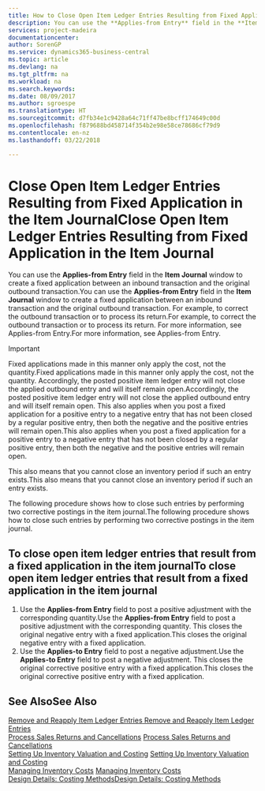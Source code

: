 ```yaml
---
title: How to Close Open Item Ledger Entries Resulting from Fixed Application in the Item Journal | Microsoft Docs
description: You can use the **Applies-from Entry** field in the **Item Journal** window to create a fixed application between an inbound transaction and the original outbound transaction. For example, to correct the outbound transaction or to process its return.
services: project-madeira
documentationcenter: 
author: SorenGP
ms.service: dynamics365-business-central
ms.topic: article
ms.devlang: na
ms.tgt_pltfrm: na
ms.workload: na
ms.search.keywords: 
ms.date: 08/09/2017
ms.author: sgroespe
ms.translationtype: HT
ms.sourcegitcommit: d7fb34e1c9428a64c71ff47be8bcff174649c00d
ms.openlocfilehash: f879688bd458714f354b2e98e58ce78686cf79d9
ms.contentlocale: en-nz
ms.lasthandoff: 03/22/2018

---
```

# <a name="close-open-item-ledger-entries-resulting-from-fixed-application-in-the-item-journal"></a><span data-ttu-id="728ca-104">Close Open Item Ledger Entries Resulting from Fixed Application in the Item Journal</span><span class="sxs-lookup"><span data-stu-id="728ca-104">Close Open Item Ledger Entries Resulting from Fixed Application in the Item Journal</span></span>
<span data-ttu-id="728ca-105">You can use the **Applies-from Entry** field in the **Item Journal** window to create a fixed application between an inbound transaction and the original outbound transaction.</span><span class="sxs-lookup"><span data-stu-id="728ca-105">You can use the **Applies-from Entry** field in the **Item Journal** window to create a fixed application between an inbound transaction and the original outbound transaction.</span></span> <span data-ttu-id="728ca-106">For example, to correct the outbound transaction or to process its return.</span><span class="sxs-lookup"><span data-stu-id="728ca-106">For example, to correct the outbound transaction or to process its return.</span></span> <span data-ttu-id="728ca-107">For more information, see Applies-from Entry.</span><span class="sxs-lookup"><span data-stu-id="728ca-107">For more information, see Applies-from Entry.</span></span>  

> [!IMPORTANT]  
>  <span data-ttu-id="728ca-108">Fixed applications made in this manner only apply the cost, not the quantity.</span><span class="sxs-lookup"><span data-stu-id="728ca-108">Fixed applications made in this manner only apply the cost, not the quantity.</span></span> <span data-ttu-id="728ca-109">Accordingly, the posted positive item ledger entry will not close the applied outbound entry and will itself remain open.</span><span class="sxs-lookup"><span data-stu-id="728ca-109">Accordingly, the posted positive item ledger entry will not close the applied outbound entry and will itself remain open.</span></span> <span data-ttu-id="728ca-110">This also applies when you post a fixed application for a positive entry to a negative entry that has not been closed by a regular positive entry, then both the negative and the positive entries will remain open.</span><span class="sxs-lookup"><span data-stu-id="728ca-110">This also applies when you post a fixed application for a positive entry to a negative entry that has not been closed by a regular positive entry, then both the negative and the positive entries will remain open.</span></span>  
>   
>  <span data-ttu-id="728ca-111">This also means that you cannot close an inventory period if such an entry exists.</span><span class="sxs-lookup"><span data-stu-id="728ca-111">This also means that you cannot close an inventory period if such an entry exists.</span></span>  

<span data-ttu-id="728ca-112">The following procedure shows how to close such entries by performing two corrective postings in the item journal.</span><span class="sxs-lookup"><span data-stu-id="728ca-112">The following procedure shows how to close such entries by performing two corrective postings in the item journal.</span></span>  

## <a name="to-close-open-item-ledger-entries-that-result-from-a-fixed-application-in-the-item-journal"></a><span data-ttu-id="728ca-113">To close open item ledger entries that result from a fixed application in the item journal</span><span class="sxs-lookup"><span data-stu-id="728ca-113">To close open item ledger entries that result from a fixed application in the item journal</span></span>  

1.  <span data-ttu-id="728ca-114">Use the **Applies-from Entry** field to post a positive adjustment with the corresponding quantity.</span><span class="sxs-lookup"><span data-stu-id="728ca-114">Use the **Applies-from Entry** field to post a positive adjustment with the corresponding quantity.</span></span> <span data-ttu-id="728ca-115">This closes the original negative entry with a fixed application.</span><span class="sxs-lookup"><span data-stu-id="728ca-115">This closes the original negative entry with a fixed application.</span></span>  
2.  <span data-ttu-id="728ca-116">Use the **Applies-to Entry** field to post a negative adjustment.</span><span class="sxs-lookup"><span data-stu-id="728ca-116">Use the **Applies-to Entry** field to post a negative adjustment.</span></span> <span data-ttu-id="728ca-117">This closes the original corrective positive entry with a fixed application.</span><span class="sxs-lookup"><span data-stu-id="728ca-117">This closes the original corrective positive entry with a fixed application.</span></span>  

## <a name="see-also"></a><span data-ttu-id="728ca-118">See Also</span><span class="sxs-lookup"><span data-stu-id="728ca-118">See Also</span></span>  
[<span data-ttu-id="728ca-119"> Remove and Reapply Item Ledger Entries</span><span class="sxs-lookup"><span data-stu-id="728ca-119"> Remove and Reapply Item Ledger Entries</span></span>](finance-how-to-remove-and-reapply-item-entries.md)  
 <span data-ttu-id="728ca-120">[Process Sales Returns and Cancellations](sales-how-process-sales-returns-cancellations.md) </span><span class="sxs-lookup"><span data-stu-id="728ca-120">[Process Sales Returns and Cancellations](sales-how-process-sales-returns-cancellations.md) </span></span>  
 <span data-ttu-id="728ca-121">[Setting Up Inventory Valuation and Costing](finance-set-up-inventory-valuation-and-costing.md) </span><span class="sxs-lookup"><span data-stu-id="728ca-121">[Setting Up Inventory Valuation and Costing](finance-set-up-inventory-valuation-and-costing.md) </span></span>  
 <span data-ttu-id="728ca-122">[Managing Inventory Costs](finance-manage-inventory-costs.md) </span><span class="sxs-lookup"><span data-stu-id="728ca-122">[Managing Inventory Costs](finance-manage-inventory-costs.md) </span></span>  
 [<span data-ttu-id="728ca-123">Design Details: Costing Methods</span><span class="sxs-lookup"><span data-stu-id="728ca-123">Design Details: Costing Methods</span></span>](design-details-costing-methods.md)

